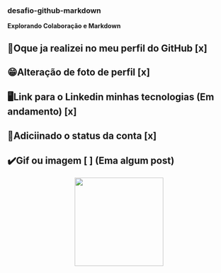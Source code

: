 ### desafio-github-markdown
__Explorando Colaboração e Markdown__

🫠Oque ja realizei no meu perfil do GitHub [x]
----------
😁Alteração de foto de perfil [x]
----------
🖥️Link para o Linkedin minhas tecnologias (Em andamento) [x]
---------
💢Adiciinado o status da conta [x]
--------- 
✔️Gif ou imagem [ ] (Ema algum post)
---------


<div align="center">
  <img height="200" src="https://i.pinimg.com/originals/cb/0f/33/cb0f3377971e05f3e5ea7ed771a9c2f8.gif"  />
</div>

